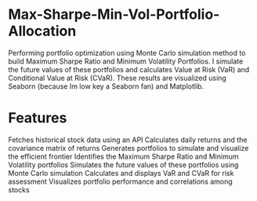 # Max-Sharpe-Min-Vol-Portfolio-Allocation
Performing portfolio optimization using Monte Carlo simulation method to build Maximum Sharpe Ratio and Minimum Volatility Portfolios. I simulate the future values of these portfolios and calculates Value at Risk (VaR) and Conditional Value at Risk (CVaR). These results are visualized using Seaborn (because Im low key a Seaborn fan) and Matplotlib.

# Features
Fetches historical stock data using an API
Calculates daily returns and the covariance matrix of returns
Generates portfolios to simulate and visualize the efficient frontier
Identifies the Maximum Sharpe Ratio and Minimum Volatility portfolios
Simulates the future values of these portfolios using Monte Carlo simulation
Calculates and displays VaR and CVaR for risk assessment
Visualizes portfolio performance and correlations among stocks


